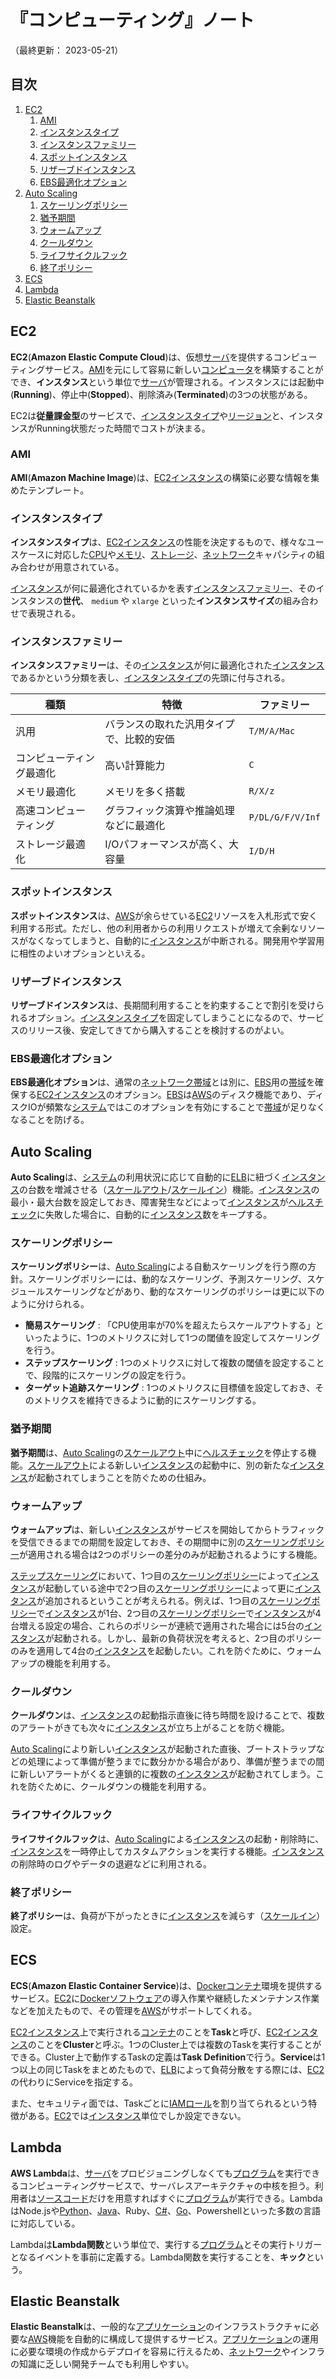 # 『コンピューティング』ノート

（最終更新： 2023-05-21）


## 目次

1. [EC2](#ec2)
	1. [AMI](#ami)
	1. [インスタンスタイプ](#インスタンスタイプ)
	1. [インスタンスファミリー](#インスタンスファミリー)
	1. [スポットインスタンス](#スポットインスタンス)
	1. [リザーブドインスタンス](#リザーブドインスタンス)
	1. [EBS最適化オプション](#ebs最適化オプション)
1. [Auto Scaling](#auto-scaling)
	1. [スケーリングポリシー](#スケーリングポリシー)
	1. [猶予期間](#猶予期間)
	1. [ウォームアップ](#ウォームアップ)
	1. [クールダウン](#クールダウン)
	1. [ライフサイクルフック](#ライフサイクルフック)
	1. [終了ポリシー](#終了ポリシー)
1. [ECS](#ecs)
1. [Lambda](#lambda)
1. [Elastic Beanstalk](#elastic-beanstalk)


## EC2

**EC2**(**Amazon Elastic Compute Cloud**)は、仮想[サーバ](../../../../computer/_/chapters/computer.md#サーバ)を提供するコンピューティングサービス。[AMI](#ami)を元にして容易に新しい[コンピュータ](../../../../computer/_/chapters/computer.md#コンピュータ)を構築することができ、**インスタンス**という単位で[サーバ](../../../../computer/_/chapters/computer.md#サーバ)が管理される。インスタンスには起動中(**Running**)、停止中(**Stopped**)、削除済み(**Terminated**)の3つの状態がある。

EC2は**従量課金型**のサービスで、[インスタンスタイプ](#インスタンスタイプ)や[リージョン](./aws.md#リージョン)と、インスタンスがRunning状態だった時間でコストが決まる。

### AMI

**AMI**(**Amazon Machine Image**)は、[EC2インスタンス](#ec2)の構築に必要な情報を集めたテンプレート。

### インスタンスタイプ

**インスタンスタイプ**は、[EC2インスタンス](#ec2)の性能を決定するもので、様々なユースケースに対応した[CPU](../../../../computer/hardware/_/chapters/processor.md#cpu)や[メモリ](../../../../computer/hardware/_/chapters/memory.md#メモリ)、[ストレージ](../../../../computer/hardware/_/chapters/hardware.md#記憶装置)、[ネットワーク](../../../_/chapters/network.md#ネットワーク)キャパシティの組み合わせが用意されている。

[インスタンス](#ec2)が何に最適化されているかを表す[インスタンスファミリー](#インスタンスファミリー)、そのインスタンスの**世代**、 `medium` や `xlarge` といった**インスタンスサイズ**の組み合わせで表現される。

### インスタンスファミリー

**インスタンスファミリー**は、その[インスタンス](#ec2)が何に最適化された[インスタンス](#ec2)であるかという分類を表し、[インスタンスタイプ](#インスタンスタイプ)の先頭に付与される。

| 種類                     | 特徴                                     | ファミリー       |
|--------------------------|------------------------------------------|------------------|
| 汎用                     | バランスの取れた汎用タイプで、比較的安価 | `T/M/A/Mac`      |
| コンピューティング最適化 | 高い計算能力                             | `C`              |
| メモリ最適化             | メモリを多く搭載                         | `R/X/z`          |
| 高速コンピューティング   | グラフィック演算や推論処理などに最適化   | `P/DL/G/F/V/Inf` |
| ストレージ最適化         | I/Oパフォーマンスが高く、大容量          | `I/D/H`          |

### スポットインスタンス

**スポットインスタンス**は、[AWS](./aws.md#aws)が余らせている[EC2](#ec2)リソースを入札形式で安く利用する形式。ただし、他の利用者からの利用リクエストが増えて余剰なリソースがなくなってしまうと、自動的に[インスタンス](#ec2)が中断される。開発用や学習用に相性のよいオプションといえる。

### リザーブドインスタンス

**リザーブドインスタンス**は、長期間利用することを約束することで割引を受けられるオプション。[インスタンスタイプ](#インスタンスタイプ)を固定してしまうことになるので、サービスのリリース後、安定してきてから購入することを検討するのがよい。

### EBS最適化オプション

**EBS最適化オプション**は、通常の[ネットワーク](../../../_/chapters/network.md#ネットワーク)[帯域](../../../_/chapters/network.md#帯域)とは別に、[EBS](./storage.md#ebs)用の[帯域](../../../_/chapters/network.md#帯域)を確保する[EC2インスタンス](#ec2)のオプション。[EBS](./storage.md#ebs)は[AWS](./aws.md#aws)のディスク機能であり、ディスクIOが頻繁な[システム](../../../../system/_/chapters/system.md#システム)ではこのオプションを有効にすることで[帯域](../../../_/chapters/network.md#帯域)が足りなくなることを防げる。


## Auto Scaling

**Auto Scaling**は、[システム](../../../../system/_/chapters/system.md#システム)の利用状況に応じて自動的に[ELB](./networking_and_content_delivery.md)に紐づく[インスタンス](#ec2)の台数を増減させる（[スケールアウト](../../../../system/_/chapters/system_performance_evaluation.md#スケールアウト)/[スケールイン](../../../../system/_/chapters/system_performance_evaluation.md#スケールイン)）機能。[インスタンス](#ec2)の最小・最大台数を設定しておき、障害発生などによって[インスタンス](#ec2)が[ヘルスチェック](../../../../system/_/chapters/reliability_design.md#ヘルスチェック)に失敗した場合に、自動的に[インスタンス](#ec2)数をキープする。

### スケーリングポリシー

**スケーリングポリシー**は、[Auto Scaling](#auto-scaling)による自動スケーリングを行う際の方針。スケーリングポリシーには、動的なスケーリング、予測スケーリング、スケジュールスケーリングなどがあり、動的なスケーリングのポリシーは更に以下のように分けられる。

- **簡易スケーリング** : 「CPU使用率が70%を超えたらスケールアウトする」といったように、1つのメトリクスに対して1つの閾値を設定してスケーリングを行う。
- **ステップスケーリング** : 1つのメトリクスに対して複数の閾値を設定することで、段階的にスケーリングの設定を行う。
- **ターゲット追跡スケーリング** : 1つのメトリクスに目標値を設定しておき、そのメトリクスを維持できるように動的にスケーリングする。

### 猶予期間

**猶予期間**は、[Auto Scaling](#auto-scaling)の[スケールアウト](../../../../system/_/chapters/system_performance_evaluation.md#スケールアウト)中に[ヘルスチェック](../../../../system/_/chapters/reliability_design.md#ヘルスチェック)を停止する機能。[スケールアウト](../../../../system/_/chapters/system_performance_evaluation.md#スケールアウト)による新しい[インスタンス](#ec2)の起動中に、別の新たな[インスタンス](#ec2)が起動されてしまうことを防ぐための仕組み。

### ウォームアップ

**ウォームアップ**は、新しい[インスタンス](#ec2)がサービスを開始してからトラフィックを受信できるまでの期間を設定しておき、その期間中に別の[スケーリングポリシー](#スケーリングポリシー)が適用される場合は2つのポリシーの差分のみが起動されるようにする機能。

[ステップスケーリング](#スケーリングポリシー)において、1つ目の[スケーリングポリシー](#スケーリングポリシー)によって[インスタンス](#ec2)が起動している途中で2つ目の[スケーリングポリシー](#スケーリングポリシー)によって更に[インスタンス](#インスタンス)が追加されるということが考えられる。例えば、1つ目の[スケーリングポリシー](#スケーリングポリシー)で[インスタンス](#ec2)が1台、2つ目の[スケーリングポリシー](#スケーリングポリシー)で[インスタンス](#ec2)が4台増える設定の場合、これらのポリシーが連続で適用された場合には5台の[インスタンス](#ec2)が起動される。しかし、最新の負荷状況を考えると、2つ目のポリシーのみを適用して4台の[インスタンス](#ec2)を起動したい。これを防ぐために、ウォームアップの機能を利用する。

### クールダウン

**クールダウン**は、[インスタンス](#ec2)の起動指示直後に待ち時間を設けることで、複数のアラートがきても次々に[インスタンス](#ec2)が立ち上がることを防ぐ機能。

[Auto Scaling](#auto-scaling)により新しい[インスタンス](#ec2)が起動された直後、ブートストラップなどの処理によって準備が整うまでに数分かかる場合があり、準備が整うまでの間に新しいアラートがくると連鎖的に複数の[インスタンス](#ec2)が起動されてしまう。これを防ぐために、クールダウンの機能を利用する。

### ライフサイクルフック

**ライフサイクルフック**は、[Auto Scaling](#auto-scaling)による[インスタンス](#ec2)の起動・削除時に、[インスタンス](#ec2)を一時停止してカスタムアクションを実行する機能。[インスタンス](#ec2)の削除時のログやデータの退避などに利用される。

### 終了ポリシー

**終了ポリシー**は、負荷が下がったときに[インスタンス](#ec2)を減らす（[スケールイン](../../../../system/_/chapters/system_performance_evaluation.md#スケールイン)）設定。


## ECS

**ECS**(**Amazon Elastic Container Service**)は、[Docker](../../../../development/docker/_/chapters/docker.md#docker)[コンテナ](../../../../development/docker/_/chapters/container.md#コンテナ)環境を提供するサービス。[EC2](#ec2)に[Docker](../../../../development/docker/_/chapters/docker.md#docker)[ソフトウェア](../../../../computer/software/_/chapters/software.md#ソフトウェア)の導入作業や継続したメンテナンス作業などを加えたもので、その管理を[AWS](./aws.md#aws)がサポートしてくれる。

[EC2インスタンス](#ec2)上で実行される[コンテナ](../../../../development/docker/_/chapters/container.md#コンテナ)のことを**Task**と呼び、[EC2インスタンス](#ec2)のことを**Cluster**と呼ぶ。1つのCluster上では複数のTaskを実行することができる。Cluster上で動作するTaskの定義は**Task Definition**で行う。**Service**は1つ以上の同じTaskをまとめたもので、[ELB](./networking_and_content_delivery.md#elb)によって負荷分散をする際には、[EC2](#ec2)の代わりにServiceを指定する。

また、セキュリティ面では、Taskごとに[IAMロール](./security_and_identity.md#iamロール)を割り当てられるという特徴がある。[EC2](#ec2)では[インスタンス](#ec2)単位でしか設定できない。


## Lambda

**AWS Lambda**は、[サーバ](../../../../computer/_/chapters/computer.md#サーバ)をプロビジョニングしなくても[プログラム](../../../../programming/_/chapters/programming.md#プログラム)を実行できるコンピューティングサービスで、サーバレスアーキテクチャの中核を担う。利用者は[ソースコード](../../../../programming/_/chapters/programming.md#ソースコード)だけを用意すればすぐに[プログラム](../../../../programming/_/chapters/programming.md#プログラム)が実行できる。LambdaはNode.jsや[Python](../../../../programming/_/chapters/programming_language.md#python)、[Java](../../../../programming/_/chapters/programming_language.md#java)、Ruby、[C#](../../../../programming/_/chapters/programming_language.md#c-1)、[Go](../../../../programming/_/chapters/programming_language.md#go)、Powershellといった多数の言語に対応している。

Lambdaは**Lambda関数**という単位で、実行する[プログラム](../../../../programming/_/chapters/programming.md#プログラム)とその実行トリガーとなるイベントを事前に定義する。Lambda関数を実行することを、**キック**という。


## Elastic Beanstalk

**Elastic Beanstalk**は、一般的な[アプリケーション](../../../../computer/software/_/chapters/software.md#応用ソフトウェア)のインフラストラクチャに必要な[AWS](./aws.md#aws)機能を自動的に構成して提供するサービス。[アプリケーション](../../../../computer/software/_/chapters/software.md#応用ソフトウェア)の運用に必要な環境の作成からデプロイを容易に行えるため、[ネットワーク](../../../_/chapters/network.md#ネットワーク)やインフラの知識に乏しい開発チームでも利用しやすい。
